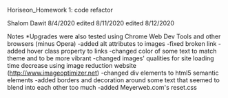 Horiseon_Homework 1: code refactor							

Shalom Dawit
8/4/2020
edited 8/11/2020
edited 8/12/2020

Notes
*Upgrades were also tested using Chrome Web Dev Tools and other browsers (minus Opera)
-added alt attributes to images
-fixed broken link
-added hover class property to links
-changed color of some text to match theme and to be more vibrant
-changed images' qualities for site loading time decrease using image reduction website (http://www.imageoptimizer.net)
-changed div elements to html5 semantic elements
-added borders and decoration around some text that seemed to blend into each other too much
-added Meyerweb.com's reset.css

